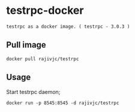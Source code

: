 # testrpc-docker
  
    testrpc as a docker image. ( testrpc - 3.0.3 )


## Pull image

    docker pull rajivjc/testrpc


## Usage

Start testrpc daemon;

    docker run -p 8545:8545 -d rajivjc/testrpc
